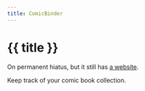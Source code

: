 ```yaml
---
title: ComicBinder
---
```


# {{ title }}

On permanent hiatus, but it still has [a website](https://comicbinder.com/).

Keep track of your comic book collection.
